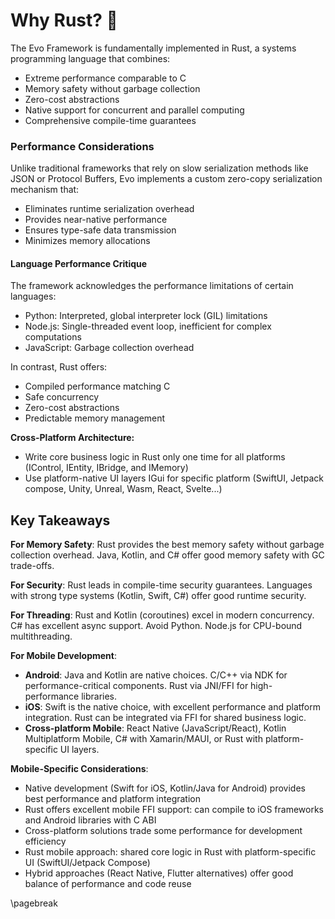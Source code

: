 # Why Rust? 🦀

The Evo Framework is fundamentally implemented in Rust, a systems programming language that combines:
- Extreme performance comparable to C
- Memory safety without garbage collection
- Zero-cost abstractions
- Native support for concurrent and parallel computing
- Comprehensive compile-time guarantees

### Performance Considerations

Unlike traditional frameworks that rely on slow serialization methods like JSON or Protocol Buffers, Evo implements a custom zero-copy serialization mechanism that:
- Eliminates runtime serialization overhead
- Provides near-native performance
- Ensures type-safe data transmission
- Minimizes memory allocations

#### Language Performance Critique

The framework acknowledges the performance limitations of certain languages:
- Python: Interpreted, global interpreter lock (GIL) limitations
- Node.js: Single-threaded event loop, inefficient for complex computations
- JavaScript: Garbage collection overhead

In contrast, Rust offers:
- Compiled performance matching C
- Safe concurrency
- Zero-cost abstractions
- Predictable memory management

**Cross-Platform Architecture:**
- Write core business logic in Rust only one time for all platforms  (IControl, IEntity, IBridge, and IMemory)
- Use platform-native UI layers IGui for specific platform (SwiftUI, Jetpack compose, Unity, Unreal, Wasm, React, Svelte...) 

## Key Takeaways

**For Memory Safety**: Rust provides the best memory safety without garbage collection overhead. Java, Kotlin, and C# offer good memory safety with GC trade-offs.

**For Security**: Rust leads in compile-time security guarantees. Languages with strong type systems (Kotlin, Swift, C#) offer good runtime security.

**For Threading**: Rust and Kotlin (coroutines) excel in modern concurrency. C# has excellent async support. Avoid Python. Node.js for CPU-bound multithreading.

**For Mobile Development**:
- **Android**: Java and Kotlin are native choices. C/C++ via NDK for performance-critical components. Rust via JNI/FFI for high-performance libraries.
- **iOS**: Swift is the native choice, with excellent performance and platform integration. Rust can be integrated via FFI for shared business logic.
- **Cross-platform Mobile**: React Native (JavaScript/React), Kotlin Multiplatform Mobile, C# with Xamarin/MAUI, or Rust with platform-specific UI layers.

**Mobile-Specific Considerations**:
- Native development (Swift for iOS, Kotlin/Java for Android) provides best performance and platform integration
- Rust offers excellent mobile FFI support: can compile to iOS frameworks and Android libraries with C ABI
- Cross-platform solutions trade some performance for development efficiency
- Rust mobile approach: shared core logic in Rust with platform-specific UI (SwiftUI/Jetpack Compose)
- Hybrid approaches (React Native, Flutter alternatives) offer good balance of performance and code reuse

\pagebreak